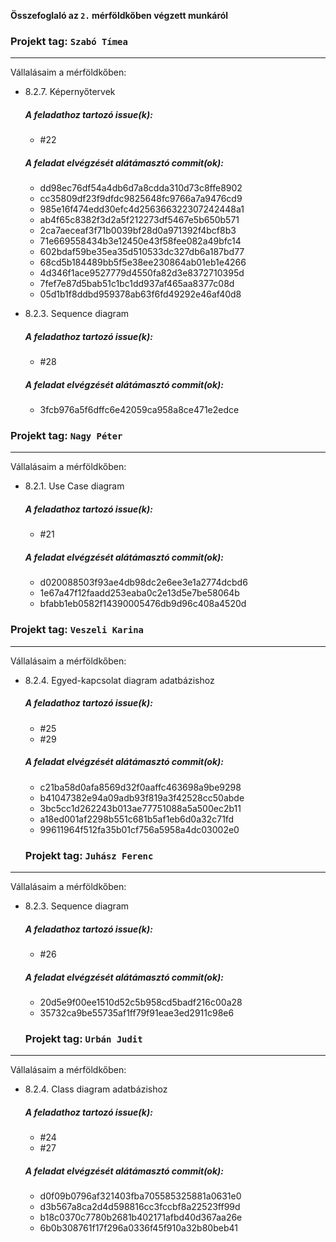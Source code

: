 **Összefoglaló az `2.` mérföldkőben végzett munkáról**



### Projekt tag: `Szabó Tímea`

___

Vállalásaim a mérföldkőben:

- 8.2.7. Képernyőtervek

    ##### A feladathoz tartozó issue(k):

     - #22

    ##### A feladat elvégzését alátámasztó commit(ok):

     - dd98ec76df54a4db6d7a8cdda310d73c8ffe8902
     - cc35809df23f9dfdc9825648fc9766a7a9476cd9
     - 985e16f474edd30efc4d256366322307242448a1
     - ab4f65c8382f3d2a5f212273df5467e5b650b571  
     - 2ca7aeceaf3f71b0039bf28d0a971392f4bcf8b3
     - 71e669558434b3e12450e43f58fee082a49bfc14
     - 602bdaf59be35ea35d510533dc327db6a187bd77
     - 68cd5b184489bb5f5e38ee230864ab01eb1e4266
     - 4d346f1ace9527779d4550fa82d3e8372710395d
     - 7fef7e87d5bab51c1bc1dd937af465aa8377c08d
     - 05d1b1f8ddbd959378ab63f6fd49292e46af40d8

- 8.2.3. Sequence diagram

    ##### A feladathoz tartozó issue(k):

     - #28

    ##### A feladat elvégzését alátámasztó commit(ok):

     - 3fcb976a5f6dffc6e42059ca958a8ce471e2edce



### Projekt tag: `Nagy Péter`

___

Vállalásaim a mérföldkőben:

- 8.2.1. Use Case diagram

    ##### A feladathoz tartozó issue(k):

     - #21

    ##### A feladat elvégzését alátámasztó commit(ok):

     - d020088503f93ae4db98dc2e6ee3e1a2774dcbd6
     - 1e67a47f12faadd253eaba0c2e13d5e7be58064b
     - bfabb1eb0582f14390005476db9d96c408a4520d



### Projekt tag: `Veszeli Karina`

___

Vállalásaim a mérföldkőben:

- 8.2.4. Egyed-kapcsolat diagram adatbázishoz

    ##### A feladathoz tartozó issue(k):

     - #25
     - #29

    ##### A feladat elvégzését alátámasztó commit(ok):

     - c21ba58d0afa8569d32f0aaffc463698a9be9298
     - b41047382e94a09adb93f819a3f42528cc50abde
     - 3bc5cc1d262243b013ae77751088a5a500ec2b11
     - a18ed001af2298b551c681b5af1eb6d0a32c71fd
     - 99611964f512fa35b01cf756a5958a4dc03002e0


     ### Projekt tag: `Juhász Ferenc`

___

Vállalásaim a mérföldkőben:

- 8.2.3. Sequence diagram

    ##### A feladathoz tartozó issue(k):

     - #26

    ##### A feladat elvégzését alátámasztó commit(ok):

     - 20d5e9f00ee1510d52c5b958cd5badf216c00a28
     - 35732ca9be55735af1ff79f91eae3ed2911c98e6


     ### Projekt tag: `Urbán Judit`

___

Vállalásaim a mérföldkőben:

- 8.2.4. Class diagram adatbázishoz

    ##### A feladathoz tartozó issue(k):

     - #24
     - #27

    ##### A feladat elvégzését alátámasztó commit(ok):

    - d0f09b0796af321403fba705585325881a0631e0
    - d3b567a8ca2d4d598816cc3fccbf8a22523ff99d
    - b18c0370c7780b2681b402171afbd40d367aa26e
    - 6b0b308761f17f296a0336f45f910a32b80beb41



